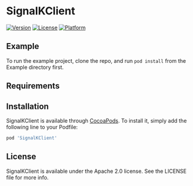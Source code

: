 # SignalKClient

[![Version](https://img.shields.io/cocoapods/v/SignalKClient.svg?style=flat)](https://cocoapods.org/pods/SignalKClient)
[![License](https://img.shields.io/cocoapods/l/SignalKClient.svg?style=flat)](https://cocoapods.org/pods/SignalKClient)
[![Platform](https://img.shields.io/cocoapods/p/SignalKClient.svg?style=flat)](https://cocoapods.org/pods/SignalKClient)

## Example

To run the example project, clone the repo, and run `pod install` from the Example directory first.

## Requirements

## Installation

SignalKClient is available through [CocoaPods](https://cocoapods.org). To install
it, simply add the following line to your Podfile:

```ruby
pod 'SignalKClient'
```

## License

SignalKClient is available under the Apache 2.0 license. See the LICENSE file for more info.

